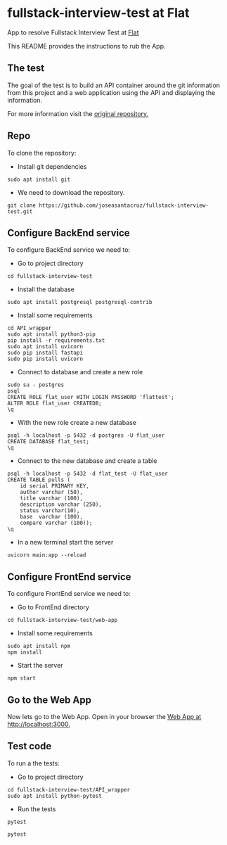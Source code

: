 # fullstack-interview-test at Flat
App to resolve Fullstack Interview Test at [Flat](https://flat.mx/)

This README provides the instructions to rub the App.

## The test
The goal of the test is to build an API container around the git information from this project and a web application using the API and displaying the information. 

For more information visit the [original repository.](https://github.com/FlatDigital/fullstack-interview-test)

## Repo
To clone the repository:
- Install git dependencies
```
sudo apt install git
```
- We need to download the repository.
```
git clone https://github.com/joseasantacruz/fullstack-interview-test.git
```

## Configure BackEnd service 
To configure BackEnd service we need to:
- Go to project directory
```
cd fullstack-interview-test
```
- Install the database
```
sudo apt install postgresql postgresql-contrib
```
- Install some requirements
```
cd API_wrapper
sudo apt install python3-pip
pip install -r requirements.txt
sudo apt install uvicorn
sudo pip install fastapi
sudo pip install uvicorn
```
- Connect to database and create a new role
```
sudo su - postgres
psql
CREATE ROLE flat_user WITH LOGIN PASSWORD 'flattest';
ALTER ROLE flat_user CREATEDB;
\q
```
- With the new role create a new database 
```
psql -h localhost -p 5432 -d postgres -U flat_user
CREATE DATABASE flat_test; 
\q
```
- Connect to the new database and create a table
```
psql -h localhost -p 5432 -d flat_test -U flat_user
CREATE TABLE pulls (
    id serial PRIMARY KEY,
    author varchar (50),
    title varchar (100),
    description varchar (250),
    status varchar(10),
    base  varchar (100),
    compare varchar (100));
\q
```
- In a new terminal start the server
```
uvicorn main:app --reload
```
## Configure FrontEnd service 
To configure FrontEnd service we need to:
- Go to FrontEnd directory
```
cd fullstack-interview-test/web-app
```
- Install some requirements
```
sudo apt install npm
npm install
```
- Start the server
```
npm start
```
## Go to the Web App
Now lets go to the Web App.
Open in your browser the [Web App at http://localhost:3000.](http://localhost:3000/)


## Test code
To run a the tests:
- Go to project directory
```
cd fullstack-interview-test/API_wrapper
sudo apt install python-pytest
```
- Run the tests
```
pytest
```

```
pytest
```
